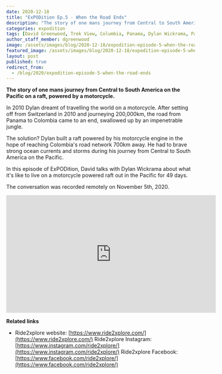 ```yaml
---
date: 2020-12-18
title: "ExPODition Ep.5 - When the Road Ends"
description: "The story of one mans journey from Central to South America on the Pacific on a raft, powered by a motorcycle."
categories: expodition
tags: [David Greenwood, Trek View, Columbia, Panama, Dylan Wickrama, Pacific Ocean]
author_staff_member: dgreenwood
image: /assets/images/blog/2020-12-18/expodition-episode-5-when-the-road-ends-video-meta.jpg
featured_image: /assets/images/blog/2020-12-18/expodition-episode-5-when-the-road-ends-video-sm.jpg
layout: post
published: true
redirect_from:
  - /blog/2020/expodition-episode-5-when-the-road-ends
---
```


**The story of one mans journey from Central to South America on the Pacific on a raft, powered by a motorcycle.**

In 2010 Dylan dreamt of travelling the world on a motorcycle. After setting off from Switzerland in 2010 and journeying 200,000km, the road from Panama to Colombia came to an end, swallowed up by an impenetrable jungle.

The solution? Dylan built a raft powered by his motorcycle engine in the hope of reaching Colombia's road network 700km away. He had to brave strong ocean currents and storms during his journey from Central to South America on the Pacific.

In this episode of ExPODition, David talks with Dylan Wickrama about what it's like to live on a motorcycle powered raft out in the Pacific for 49 days.

The conversation was recorded remotely on November 5th, 2020.

<iframe width="560" height="315" src="https://www.youtube-nocookie.com/embed/2jNIM1qFVGE" title="YouTube video player" frameborder="0" allow="accelerometer; autoplay; clipboard-write; encrypted-media; gyroscope; picture-in-picture" allowfullscreen></iframe>

**Related links**

* Ride2xplore website: [https://www.ride2xplore.com/](https://www.ride2xplore.com/)
Ride2xplore Instagram: [https://www.instagram.com/ride2xplore/](https://www.instagram.com/ride2xplore/)
Ride2xplore Facebook: [https://www.facebook.com/ride2xplore/](https://www.facebook.com/ride2xplore/)